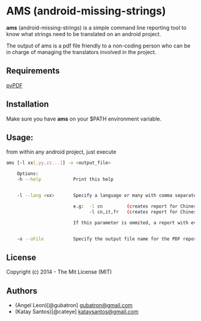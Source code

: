 # AMS (android-missing-strings)

**ams** (android-missing-strings) is a simple command line reporting tool to know what strings need to be translated on an android project.

The output of ams is a pdf file friendly to a non-coding person who can be in charge of managing the translators involved in the project.

## Requirements

[pyPDF](https://code.google.com/p/pyfpdf/)

## Installation
Make sure you have **ams** on your $PATH environment variable.

## Usage:
from within any android project, just execute

```bash
ams [-l xx[,yy,zz...]] -o <output_file>

    Options:
    -h --help            Print this help


    -l --lang <xx>       Specify a language or many with comma separated 2-char language codes.

                         e.g:  -l cn         (creates report for Chinese strings.xml)
                               -l cn,it,fr   (creates report for Chinese, Italian and French strings.xml files)

                         If this parameter is ommited, a report with every language file found will be created.


    -o --oFile           Specify the output file name for the PDF report
```

## License
Copyright (c) 2014 - The Mit License (MIT)

## Authors
 - (Angel Leon)[@gubatron] <gubatron@gmail.com>
 - (Katay Santos)[@cateye] <kataysantos@gmail.com>
